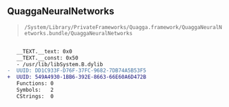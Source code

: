 ## QuaggaNeuralNetworks

> `/System/Library/PrivateFrameworks/Quagga.framework/QuaggaNeuralNetworks.bundle/QuaggaNeuralNetworks`

```diff

   __TEXT.__text: 0x0
   __TEXT.__const: 0x50
   - /usr/lib/libSystem.B.dylib
-  UUID: DD1C933F-D76F-37FC-9682-7DB74A5B53F5
+  UUID: 549A4930-1BB6-392E-8663-66E60A6D472B
   Functions: 0
   Symbols:   2
   CStrings:  0

```
